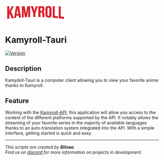 <img src='./src/assets/kamyroll_logo.svg' width='200'>

# Kamyroll-Tauri
[![Version](https://img.shields.io/badge/Version-v1.1.0-green.svg)](https://github.com/kamyroll/Kamyroll-Tauri/releases/tag/v1.0.0)

## Description
Kamydoll-Tauri is a computer client allowing you to view your favorite anime thanks to Kamyroll.

## Feature
Working with the [Kamyroll-API](https://github.com/kamyroll/Kamyroll-Wiki), this application will allow you access to the content of the different platforms supported by the API. It notably allows the streaming of your favorite series in the majority of available languages thanks to an auto-translation system integrated into the API. With a simple interface, getting started is quick and easy.


---
*This scripts are created by __Bilnaa__.  
Find us on [discord](https://discord.com/invite/g6JzYbh) for more information on projects in development.*
